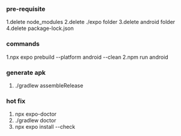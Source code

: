 
### pre-requisite
 1.delete node_modules
 2.delete ./expo folder
 3.delete android folder
 4.delete package-lock.json

### commands
1.npx expo prebuild --platform android --clean
2.npm run android

### generate apk
1. ./gradlew assembleRelease

### hot fix
1. npx expo-doctor
2. ./gradlew doctor
3. npx expo install --check